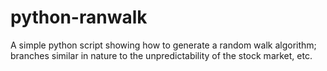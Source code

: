 # python-ranwalk
A simple python script showing how to generate a random walk algorithm; branches similar in nature to the unpredictability of the stock market, etc.
